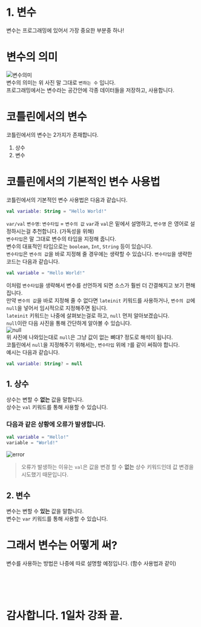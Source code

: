 # 1. 변수
변수는 프로그래밍에 있어서 가장 중요한 부분중 하나!

# 변수의 의미
![변수의미](https://raw.githubusercontent.com/sungbin5304/Learn-Kotlin/master/images/%EB%B3%80%EC%88%98%EC%9D%98%20%EC%9D%98%EB%AF%B8.png)<br>
변수의 의미는 위 사진 말 그대로 `변하는 수` 입니다.<br>
프로그래밍에서는 변수라는 공간안에 각종 데이터들을 저장하고, 사용합니다.

# 코틀린에서의 변수
코틀린에서의 변수는 2가지가 존재합니다.

1. 상수<br>
2. 변수

# 코틀린에서의 기본적인 변수 사용법
코틀린에서의 기본적인 변수 사용법은 다음과 같습니다.
```kt
val variable: String = "Hello World!"
```
`var/val` `변수명`: `변수타입` = `변수의 값`
`var`과 `val`은 밑에서 설명하고, `변수명` 은 영어로 설정하시는걸 추천합니다. (가독성을 위해)<br>
`변수타입`은 말 그대로 변수의 타입을 지정해 줍니다.<br>
변수의 대표적인 타입으로는 `boolean`, `Int`, `String` 등이 있습니다.<br>
`변수타입`은 `변수의 값`을 바로 지정해 줄 경우에는 생략할 수 있습니다.
`변수타입`을 생략한 코드는 다음과 같습니다.
```kt
val variable = "Hello World!"
```
이처럼 `변수타입`을 생략해서 변수를 선언하게 되면 소스가 훨씬 더 간결해지고 보기 편해집니다.<br>
만약 `변수의 값`을 바로 지정해 줄 수 없다면 `lateinit` 키워드를 사용하거나, `변수의 값`에 `null`을 넣어서 임시적으로 지정해주면 됩니다.<br>
`lateinit` 키워드는 나중에 살펴보는걸로 하고, `null` 먼저 알아보겠습니다.<br>
`null`이란 다음 사진을 통해 간단하게 알아볼 수 있습니다.<br>
![null](https://raw.githubusercontent.com/sungbin5304/Learn-Kotlin/master/images/null.jpg)<br>
위 사진에 나와있는대로 `null`은 그냥 값이 없는 뼈대? 정도로 해석이 됩니다.<br>
코틀린에서 `null`을 지정해주기 위해서는, `변수타입` 위에 `?`를 같이 써줘야 합니다.<br>
예시는 다음과 같습니다.
```kt
val variable: String? = null
```

## 1. 상수
상수는 변할 수 **없는** 값을 말합니다.<br>
상수는 `val` 키워드를 통해 사용할 수 있습니다.

### 다음과 같은 상황에 오류가 발생합니다.
```kt
val variable = "Hello!"
variable = "World!"
```
![error](https://raw.githubusercontent.com/sungbin5304/Learn-Kotlin/master/images/val%20%EC%9E%AC%ED%99%9C%EB%8B%B9.png)
> 오류가 발생하는 이유는 `val`은 값을 변경 할 수 **없는** 상수 키워드인데 값 변경을 시도했기 때문입니다.

## 2. 변수
변수는 변할 수 **있는** 값을 말합니다.<br>
변수는 `var` 키워드를 통해 사용할 수 있습니다.

# 그래서 변수는 어떻게 써?
변수를 사용하는 방법은 나중에 따로 설명할 예정입니다. (함수 사용법과 같이)
<br><br><br><br><br>
# 감사합니다. 1일차 강좌 끝.
